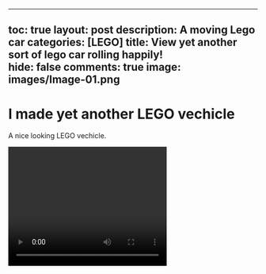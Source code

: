 
---
toc: true
layout: post
description: A moving Lego car
categories: [LEGO]
title: View yet another sort of lego car rolling happily!  
hide: false
comments: true
image: images/Image-01.png
---


# I made yet another LEGO vechicle

A nice looking LEGO vechicle.

<video width="320" height="240" controls>
  <source src="https://user-images.githubusercontent.com/109825703/183528229-4830893c-51e7-4ffc-a11b-3cb4b8bbe91c.mp4" type="video/mp4">
</video>
